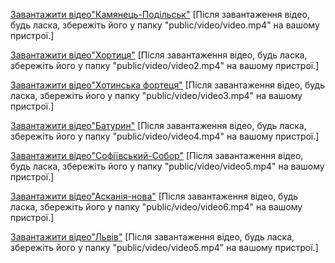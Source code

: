 [Завантажити відео"Камянець-Подільськ"](https://drive.google.com/file/d/1-cIJ5XmICiEwaM7dCsyAtNcOLObELWlg/view?usp=sharing)
[Після завантаження відео, будь ласка, збережіть його у папку "public/video/video.mp4" на вашому пристрої.]

[Завантажити відео"Хортиця"](https://drive.google.com/file/d/19gw-IMIOfvhM7ZcETSeuhAieTTqtw9bY/view?usp=sharing)
[Після завантаження відео, будь ласка, збережіть його у папку "public/video/video2.mp4" на вашому пристрої.]

[Завантажити відео"Хотинська фортеця"](https://drive.google.com/file/d/1bLwFbYKK3MjGrVFOLo7hMbmjorMCbJ8N/view?usp=sharing)
[Після завантаження відео, будь ласка, збережіть його у папку "public/video/video3.mp4" на вашому пристрої.]


[Завантажити відео"Батурин"](https://drive.google.com/file/d/1VTwAaC-XKpiJ9aEKP67IkNg0UU1c000O/view)
[Після завантаження відео, будь ласка, збережіть його у папку "public/video/video4.mp4" на вашому пристрої.]

[Завантажити відео"Софіївський-Собор"](https://drive.google.com/file/d/1gEZQE4CDBuxS5l1vONbUCsq57Bm90gsX/view?usp=sharing)
[Після завантаження відео, будь ласка, збережіть його у папку "public/video/video5.mp4" на вашому пристрої.]


[Завантажити відео"Асканія-нова"](https://drive.google.com/file/d/1dLzc-2qAe1moscweZRYr70W9Q_1jnIo0/view?usp=sharing)
[Після завантаження відео, будь ласка, збережіть його у папку "public/video/video6.mp4" на вашому пристрої.]

[Завантажити відео"Львів"](https://drive.google.com/file/d/1-D4ALQOEAuSyKclTiWdlHe8DNg4CpyG1/view?usp=sharing)
[Після завантаження відео, будь ласка, збережіть його у папку "public/video/video5.mp4" на вашому пристрої.]